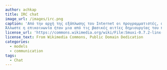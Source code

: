 ```yaml
---
author: achkap
title: IRC chat
image_url: /images/irc.png
caption: 'Από την αρχή της εξάπλωσης του Internet οι προγραμματιστές, αλλά και οι χρήστες έβλεπαν τον υπολογιστή ως ένα μέσο επικοινωνίας, καλύτερο από το τηλέφωνο και με περισσότερες δυνατότητες. 
Άλλωστε η επικοινωνία ήταν μια από τις βασικές αιτίες δημιουργίας του πρώτου είδους διαδικτύου (ARPANET).'[Ανάρτηση στο twitter](https://twitter.com/kagelaris3/status/1192927744604196864?s=20)
license_url: 'https://commons.wikimedia.org/wiki/File:Smuxi-0.7.2-linx-main-window.png'
license_text: From Wikimedia Commons, Public Domain Dedication
categories:
  - models
  - communication
tags:
  - Chat
---
```

